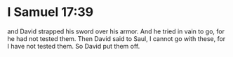 # I Samuel 17:39

and David strapped his sword over his armor. And he tried in vain to go, for he had not tested them. Then David said to Saul, I cannot go with these, for I have not tested them. So David put them off.
